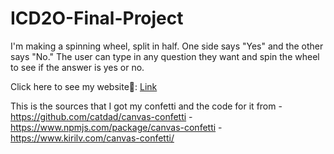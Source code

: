# ICD2O-Final-Project

I'm making a spinning wheel, split in half. One side says "Yes" and the other says "No." The user can type in any question they want and spin the wheel to see if the answer is yes or no.


Click here to see my website🥰: [Link](https://mths-icd2o-1-2024.github.io/ICD2O-Final-Project-adrina.peighambarzadeh/) 

This is the sources that I got my confetti and the code for it from 
-https://github.com/catdad/canvas-confetti
-https://www.npmjs.com/package/canvas-confetti
-https://www.kirilv.com/canvas-confetti/
